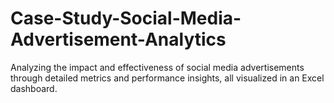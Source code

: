 # Case-Study-Social-Media-Advertisement-Analytics
Analyzing the impact and effectiveness of social media advertisements through detailed metrics and performance insights, all visualized in an Excel dashboard.
